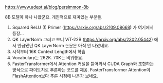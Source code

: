 https://www.adept.ai/blog/persimmon-8b

8B 모델이 하나 나왔군요. 개인적으로 재미있는 부분들.

1. Squared ReLU (!) Primer (https://arxiv.org/abs/2109.08668) 가 여기에서 등장...
2. QK LayerNorm 그러고 보니 ViT-22B (https://arxiv.org/abs/2302.05442) 에서 언급됐던 QK LayerNorm 논문은 아직 안 나왔네요.
3. 시작부터 16K Context Length에서 학습
4. Vocabulary는 262K. 70K는 비워놓음.
5. FasterTransformer에서 Attention 커널을 뜯어와서 CUDA Graph와 조합하는 방식으로 파이토치로 추론하는 코드를 제공. FasterTransformer Attention이 FlashAttention보다 추론 시점에 나은가 보네요.